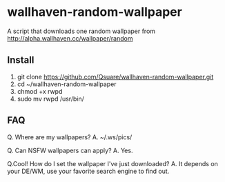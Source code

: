 wallhaven-random-wallpaper
==========================

A script that downloads one random wallpaper from http://alpha.wallhaven.cc/wallpaper/random

Install
-------
1. git clone https://github.com/Qsuare/wallhaven-random-wallpaper.git
2. cd ~/wallhaven-random-wallpaper
3. chmod +x rwpd
4. sudo mv rwpd /usr/bin/

FAQ
---
Q. Where are my wallpapers?
A. ~/.ws/pics/

Q. Can NSFW wallpapers can apply?
A. Yes.

Q.Cool! How do I set the wallpaper I've just downloaded?
A. It depends on your DE/WM, use your favorite search engine to find out.

